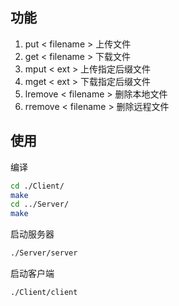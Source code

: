 ## 功能
1. put < filename > 上传文件 
2. get < filename > 下载文件
3. mput < ext > 上传指定后缀文件
4. mget < ext > 下载指定后缀文件
5. lremove < filename > 删除本地文件
6. rremove < filename > 删除远程文件

## 使用
编译
```bash
cd ./Client/
make
cd ../Server/
make
```

启动服务器
```bash
./Server/server
```

启动客户端
```bash
./Client/client
```


